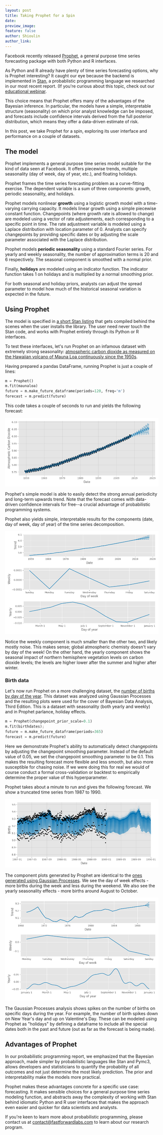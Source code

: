 ```yaml
---
layout: post
title: Taking Prophet for a Spin
date: 
preview_image: 
feature: false
author: Shioulin
author_link: 
---
```


Facebook recently released
[Prophet](https://facebookincubator.github.io/prophet/), a general purpose time
series forecasting package with both Python and R interfaces.

As Python and R already have plenty of time series forecasting options, why is Prophet interesting? It caught our eye because the backend is
implemented in [Stan](http://mc-stan.org/), a probablistic programming language we researched in our most recent report. (If you're curious about this topic, check out our [educational webinar](https://www.youtube.com/watch?v=7BjqGEl6mRs&feature=youtu.be).

This choice means that Prophet offers many of the advantages of the Bayesian inference. In particular, the
models have a simple, interpretable structure (seasonality) on which prior
analyst knowledge can be imposed, and forecasts include confidence intervals
derived from the full posterior distribution, which means they offer a
data-driven estimate of risk.

In this post, we take Prophet for a spin, exploring its user interface and
performance on a couple of datasets.

## The model

Prophet implements a general purpose time series model suitable for the
kind of data seen at Facebook. It offers piecewise trends, multiple seasonality
(day of week, day of year, etc.), and floating holidays.

Prophet frames the time series forecasting problem as a curve-fitting exercise.
The dependent variable is a sum of three components: growth, periodic
seasonality, and holidays.

Prophet models nonlinear **growth** using a logistic growth model with a
time-varying carrying capacity. It models linear growth using a simple
piecewise constant function. Changepoints (where growth rate is allowed to
change) are modeled using a vector of rate adjustements, each corresponding to
a specific point in time. The rate adjustment variable is modeled using a
Laplace distribution with location parameter of 0. Analysts can specify
changepoints by providing specific dates or by adjusting the scale parameter
associated with the Laplace distribution. 

Prophet models **periodic seasonality** using a standard Fourier series. For
yearly and weekly seasonality, the number of approximation terms is 20 and 6
respectively. The seasonal component is smoothed with a normal prior. 

Finally, **holidays** are modeled using an indicator function. The indicator
function takes 1 on holidays and is multiplied by a normal smoothing prior.

For both seasonal and holiday priors, analysts can adjust the spread parameter
to model how much of the historical seasonal variation is expected in the
future. 

## Using Prophet

The model is specified in [a short Stan
listing](https://github.com/facebookincubator/prophet/blob/master/python/stan/unix/prophet_linear_growth.stan)
that gets compiled behind the scenes when the user installs the library. The
user need never touch the Stan code, and works with Prophet entirely through
its Python or R interfaces.

To test these interfaces, let's run Prophet on an infamous dataset with extremely
strong seasonality: [atmospheric carbon dioxide as measured on the Hawaiian
volcano of Mauna Loa continuously since the
1950s](https://www.esrl.noaa.gov/gmd/ccgg/trends/full.html).

Having prepared a pandas DataFrame, running Prophet is just a couple of lines:

```python
m = Prophet()
m.fit(maunaloa)
future = m.make_future_dataframe(periods=120, freq='m')
forecast = m.predict(future)
```

This code takes a couple of seconds to run and yields the following forecast:

![](maunaforecast.png)

Prophet's simple model is able to easily detect the strong annual periodicity and
long-term upwards trend. Note that the forecast comes with data-driven
confidence intervals for free--a crucial advantage of probabilistic
programming systems.

Prophet also yields simple, interpretable results for the components (date, day
of week, day of year) of the time series decomposition.

![](maunacomponent.png)

Notice the weekly component is much smaller than the other two, and likely
mostly noise. This makes sense; global atmospheric chemisty doesn't vary by
day of the week! On the other hand, the yearly component shows the seasonal
impact of northern hemisphere vegetation levels on carbon dioxide levels; the
levels are higher lower after the summer and higher after winter.

### Birth data

Let's now run Prophet on a more challenging dataset, the [number of births by day of the year](http://www.mechanicalkern.com/static/birthdates-1968-1988.csv). This dataset was analyzed using Gaussian Processes and the resulting plots were used for the cover of Bayesian Data Analysis, Third Edition. This is a dataset with seasonality (both yearly and weekly) and in Prophet parlance, holiday effects.

```python
m = Prophet(changepoint_prior_scale=0.1)
m.fit(birthdates);
future = m.make_future_dataframe(periods=365)
forecast = m.predict(future)
```

Here we demonstrate Prophet's ability to automatically detect changepoints by
adjusting the changepoint smoothing parameter. Instead of the default value of
0.05, we set the changepoint smoothing parameter to be 0.1. This makes the
resulting forecast more flexible and less smooth, but also more susceptible for
chasing noise. If we were doing this for real we would of course conduct a
formal cross-validation or backtest to empirically determine the proper value
of this hyperparameter. 

Prophet takes about a minute to run and gives the following forecast. We show a truncated time series from 1987 to 1990.

![](birthforecast.png)

The component plots generated by Prophet are identical to the [ones generated using Gaussian Processes](http://andrewgelman.com/2012/06/19/slick-time-series-decomposition-of-the-birthdays-data/). We see the day of week effects - more births during the week and less during the weekend. We also see the yearly seasonality effects - more births around August to October. 

![](birthcomponent.png)

The Gaussian Processes analysis shows spikes on the number of births on specific days during the year. For example, the number of birth spikes down on New Year's day and up on Valentine's Day. These can be modeled using Prophet as "holidays" by defining a dataframe to include all the special dates both in the past and future (out as far as the forecast is being made). 

## Advantages of Prophet

In our probabilistic programming report, we emphasized that the Bayesian
approach, made simpler by probabilistic languages like Stan and Pymc3, allows
developers and statisticians to quantify the probability of all outcomes and
not just determine the most likely prediction. The prior and interpretability make the
models more practical.

Prophet makes these advantages concrete for a specific use case: forecasting.
It makes sensible choices for a general purpose time series modeling function,
and abstracts away the complexity of working with Stan behind idiomatic Python
and R user interfaces that makes the approach even easier and quicker for data
scientists and analysts.

If you're keen to learn more about probabilistic programming, please contact us at contact@fastforwardlabs.com to learn about our research program. 
